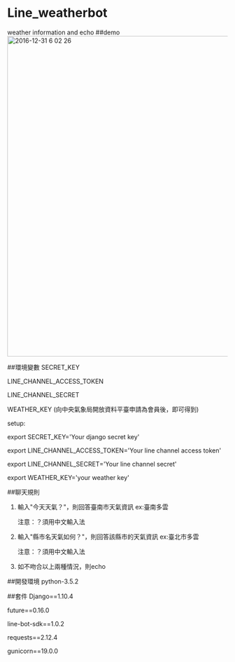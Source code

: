 # Line_weatherbot
weather information and echo
##demo
<img width="732" alt="2016-12-31 6 02 26" src="https://cloud.githubusercontent.com/assets/6111736/21576993/3d5def84-cf84-11e6-8e2a-a8bbe35dad7a.png">

##環境變數
SECRET_KEY

LINE_CHANNEL_ACCESS_TOKEN

LINE_CHANNEL_SECRET

WEATHER_KEY (向中央氣象局開放資料平臺申請為會員後，即可得到)

setup:

export SECRET_KEY='Your django secret key'

export LINE_CHANNEL_ACCESS_TOKEN='Your line channel access token'

export LINE_CHANNEL_SECRET='Your line channel secret'

export WEATHER_KEY='your weather key'

##聊天規則

1. 輸入"今天天氣？"，則回答臺南市天氣資訊 ex:臺南多雲
   
   注意：？須用中文輸入法
2. 輸入"縣市名天氣如何？"，則回答該縣市的天氣資訊  ex:臺北市多雲
   
   注意：？須用中文輸入法
3. 如不吻合以上兩種情況，則echo

##開發環境
python-3.5.2

##套件
Django==1.10.4

future==0.16.0

line-bot-sdk==1.0.2

requests==2.12.4

gunicorn==19.0.0
